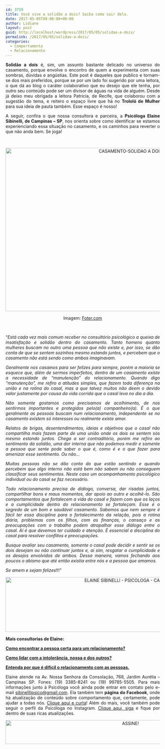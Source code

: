 ```yaml
---
id: 3759
title: Você vive a solidão a dois? Saiba como sair dela.
date: 2017-05-05T00:00:00+00:00
author: Lidiane
layout: post
guid: http://localhost/wordpress/2017/05/05/solidao-a-dois/
permalink: /2017/05/05/solidao-a-dois/
categories:
  - Comportamento
  - Relacionamento
---
```

<p align="justify">
  <strong>Solidão a dois</strong> é, sim, um assunto bastante delicado no universo do casamento, porque envolve o encontro de quem a experimenta com suas sombras, dúvidas e angústias. Este post é daqueles que publico e tornam-se dos mais preferidos, porque se por um lado foi sugerido por uma leitora, o que dá ao blog o caráter colaborativo que eu desejo que ele tenha, por outro seu conteúdo pode ser um divisor de águas na vida de alguém. Desde já deixo meu obrigada a leitora Patrícia, de Recife, que colaborou com a sugestão do tema, e reitero o espaço livre que há no <strong>Trololó de Mulher</strong> para sua ideia de pauta também. Esse espaço é nosso!
</p>

<p align="justify">
  A seguir, confira o que nossa consultora e parceira, a <strong>Psicóloga Elaine Sibinelli, de Campinas – SP</strong>, nos orienta sobre como identificar se estamos experienciando essa situação no casamento, e os caminhos para reverter o que não anda bem. Se joga!
</p>

&nbsp;

<p align="center">
  <img class="alignnone size-full wp-image-13784" src="http://www.trololodemulher.com.br/blog/wp-content/uploads/2017/05/CASAMENTO-SOLIDAO-A-DOIS.jpg" alt="CASAMENTO-SOLIDAO A DOIS" width="800" height="533" />
</p>

<p align="center">
  Imagem: <a href="http://foter.com/re/0461ae" target="_blank">Foter.com</a>
</p>

&nbsp;

<p align="justify">
  “<em>Está cada vez mais comum receber no consultório psicológico a queixa de insatisfação e solidão dentro do casamento. Tanto homens quanto mulheres buscam no outro</em><a name="_GoBack"></a><em> uma pessoa que não existe e, por isso, se dão conta de que se sentem sozinhos mesmo estando juntos, e percebem que o casamento não está sendo como ambos imaginavam. </em>
</p>

<p align="justify">
  <em>Geralmente nos casamos para ser felizes para sempre, porém a maioria se esquece que, além de sermos imperfeitos, dentro de um casamento existe a necessidade de “manutenção” do relacionamento. Quando digo “manutenção”, me refiro a atitudes simples, que fazem toda diferença na união e na rotina do casal, mas a que talvez muitos não deem o devido valor justamente por causa da vida corrida que o casal leva no dia a dia.</em>
</p>

<p align="justify">
  <em>Não somente gostamos como precisamos de acolhimento, de nos sentirmos importantes e protegidos pelo(a) companheiro(a). É o que geralmente as pessoas buscam num relacionamento, independente se no casamento existem só interesses ou realmente existe amor. </em>
</p>

<p align="justify">
  <em>Relatos de brigas, desentendimentos, ideias e objetivos que o casal não compartilha mais fazem parte de uma união onde os dois se sentem sós mesmo estando juntos. Chega a ser contraditório, porém me refiro ao sentimento da solidão, uma dor interna que não podemos medir e somente a pessoa que sente pode saber o que é, como é e o que fazer para amenizar esse sentimento. Ou não&#8230;</em>
</p>

<p align="justify">
  <em>Muitas pessoas não se dão conta do que estão sentindo e quando percebem que algo interno não está bem não sabem ou não conseguem classificar seus sentimentos. Neste caso um acompanhamento psicológico individual ou do casal se faz necessário. </em>
</p>

<p align="justify">
  <em>Todo relacionamento precisa de diálogo, conversa, dar risadas juntos, compartilhar bons e maus momentos, dar apoio ao outro e acolhê-lo. São comportamentos que fortalecem a vida do casal e fazem com que os laços e a cumplicidade dentro do relacionamento se fortaleçam. Esse é o segredo de um bom e saudável casamento. Sabemos que nem sempre é fácil ter essa disciplina para o fortalecimento da relação, pois a rotina diária, problemas com os filhos, com as finanças, o cansaço e as preocupações com o trabalho podem atrapalhar esse diálogo entre o casal. Aí é que devemos ter cuidado e atenção. É essencial a disciplina do casal para resolver conflitos e preocupações. </em>
</p>

<p align="justify">
  <em>Busque avaliar seu casamento, somente o casal pode decidir e sentir se os dois desejam ou não continuar juntos e, aí sim, resgatar a cumplicidade e os desejos envolvidos de ambos. Dessa maneira, vamos fechando aos poucos o abismo que até então existia entre nós e a pessoa que amamos. </em>
</p>

<p align="justify">
  <em>Se amem e sejam felizes</em>!!!”
</p>

<p align="center">
  <img class="alignnone size-full wp-image-12109" src="http://www.trololodemulher.com.br/blog/wp-content/uploads/2016/03/ELAINE-SIBINELLI-PSICOLOGA-CAMPINAS.jpg" alt="ELAINE SIBINELLI - PSICOLOGA - CAMPINAS" width="800" height="179" />
</p>

<p align="justify">
  <strong>Mais consultorias de Elaine:</strong>
</p>

<p align="justify">
  <a href="http://www.trololodemulher.com.br/2016/09/16/relacionamento-2/" target="_blank"><strong>Como encontrar a pessoa certa para um relacionamento?</strong></a>
</p>

<p align="justify">
  <a href="http://www.trololodemulher.com.br/2016/08/12/intolerancia/" target="_blank"><strong>Como lidar com a intolerância, nossa e dos outros?</strong></a>
</p>

<p align="justify">
  <a href="http://www.trololodemulher.com.br/2016/05/13/relacionamento-com-as-pessoas/" target="_blank"><strong>Entenda por que é difícil o relacionamento com as pessoas.</strong></a>
</p>

<p align="justify">
  Elaine atende na Av. Nossa Senhora da Consolação, 768, Jardim Aurélia – Campinas SP. Fones: (19) 3385-8241 ou (19) 99785-5505. Para mais informações junto à Psicóloga você ainda pode entrar em contato pelo e-mail <a href="mailto:sibinelllipsico@gmail.com">sibinelllipsico@gmail.com</a>. Ela também tem <strong>página do Facebook</strong>, onde há atualização de conteúdo sobre comportamento que, certamente, pode ajudar a todas nós. <a href="https://www.facebook.com/ElaineSibinelliPsicologaClinica/timeline" target="_blank">Clique aqui e curta</a>! Além do mais, você também pode seguir o perfil da Psicóloga no Instagram. <a href="https://www.instagram.com/psicologiaxreiki/" target="_blank">Clique aqui, siga</a> e fique por dentro de suas ricas atualizações.
</p>

<p align="center">
  <a href="http://feedburner.google.com/fb/a/mailverify?uri=blogbichafemea&loc=pt_BR" target="_blank"><img class="alignnone size-full wp-image-10439" src="http://www.trololodemulher.com.br/blog/wp-content/uploads/2014/09/ASSINE.png" alt="ASSINE!" width="800" height="78" /></a>
</p>

<p align="justify">